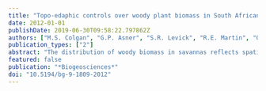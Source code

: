 ```yaml
---
title: "Topo-edaphic controls over woody plant biomass in South African savannas"
date: 2012-01-01
publishDate: 2019-06-30T09:58:22.797862Z
authors: ["M.S. Colgan", "G.P. Asner", "S.R. Levick", "R.E. Martin", "O.A. Chadwick"]
publication_types: ["2"]
abstract: "The distribution of woody biomass in savannas reflects spatial patterns fundamental to ecosystem processes, such as water flow, competition, and herbivory, and is a key contributor to savanna ecosystem services, such as fuelwood supply. While total precipitation sets an upper bound on savanna woody biomass, the extent to which substrate and terrain constrain trees and shrubs below this maximum remains poorly understood, often occluded by local-scale disturbances such as fire and trampling. Here we investigate the role of hillslope topography and soil properties in controlling woody plant aboveground biomass (AGB) in Kruger National Park, South Africa. Large-area sampling with airborne Light Detection and Ranging (LiDAR) provided a means to average across local-scale disturbances, revealing an unexpectedly linear relationship between AGB and hillslope-position on basalts, where biomass levels were lowest on crests, and linearly increased toward streams (R2 = 0.91). The observed pattern was different on granite substrates, where AGB exhibited a strongly non-linear relationship with hillslope position: AGB was high on crests, decreased midslope, and then increased near stream channels (R 2 = 0.87). Overall, we observed 5-to-8-fold lower AGB on clayey, basalt-derived soil than on granites, and we suggest this is due to herbivore-fire interactions rather than lower hydraulic conductivity or clay shrinkage/swelling, as previously hypothesized. By mapping AGB within and outside fire and herbivore exclosures, we found that basalt-derived soils support tenfold higher AGB in the absence of fire and herbivory, suggesting high clay content alone is not a proximal limitation on AGB. Understanding how fire and herbivory contribute to AGB heterogeneity is critical to predicting future savanna carbon storage under a changing climate. © 2012 Author(s)."
featured: false
publication: "*Biogeosciences*"
doi: "10.5194/bg-9-1809-2012"
---
```


